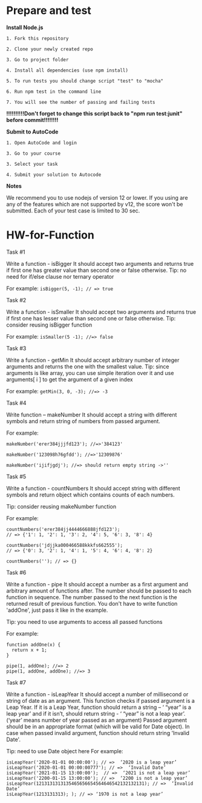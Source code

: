 # Prepare and test


	
**Install Node.js**

    1. Fork this repository
    
    2. Clone your newly created repo
    
    3. Go to project folder
    
    4. Install all dependencies (use npm install)
    
    5. To run tests you should change script "test" to "mocha"
    
    6. Run npm test in the command line
    
    7. You will see the number of passing and failing tests

**!!!!!!!!!!Don't forget to change this script back to "npm run test:junit" before commit!!!!!!!!**


**Submit to AutoCode**

	
    1. Open AutoCode and login
    
    3. Go to your course
    
    3. Select your task
    
    4. Submit your solution to Autocode


**Notes**


We recommend you to use nodejs of version 12 or lower. If you using are any of the 
features which are not supported by v12, the score won't be submitted.
Each of your test case is limited to 30 sec.


# HW-for-Function 

Task #1

Write a function - isBigger
It should accept two arguments and returns true if first one has greater value than second one or false otherwise. 
Tip: no need for if/else clause nor ternary operator

For example: 
`isBigger(5, -1); // => true`


Task #2

Write a function - isSmaller
It should accept two arguments and returns true if first one has lesser value than second one or false otherwise. 
Tip: consider reusing isBigger function

For example: 
`isSmaller(5 -1); //=> false`




Task #3

Write a function - getMin
It should accept arbitrary number of integer arguments and returns the one with the smallest value.
Tip: since arguments is like array, you can use simple iteration over it
and use arguments[ i ] to get the argument of a given index

For example: 
`getMin(3, 0, -3); //=> -3`




Task #4	

Write function – makeNumber
It should accept a string with different symbols and return string of numbers from passed argument.

For example:
```
makeNumber('erer384jjjfd123'); //=>'384123'

makeNumber('123098h76gfdd'); //=>'12309876'

makeNumber('ijifjgdj'); //=> should return empty string ->''
```





Task #5

Write a function - countNumbers
It should accept string with different symbols and return object which contains counts of each numbers.

Tip: consider reusing makeNumber function 

For example: 
```
countNumbers('erer384jj4444666888jfd123');
// => {'1': 1, '2': 1, '3': 2, '4': 5, '6': 3, '8': 4}

countNumbers('jdjjka000466588kkkfs662555');
// => {'0': 3, '2': 1, '4': 1, '5': 4, '6': 4, '8': 2}

countNumbers(''); // => {}
```





Task #6

Write a function - pipe
It should accept a number as a first argument and arbitrary amount of functions after. The number should be passed to each function in sequence. The number passed to the next function is the returned result of previous function.
You don't have to write function 'addOne', just pass it like in the example.

Tip: you need to use arguments to access all passed functions

For example: 
```
function addOne(x) {
  return x + 1;
}

pipe(1, addOne); //=> 2
pipe(1, addOne, addOne); //=> 3
```



Task #7

Write a function - isLeapYear
It should accept a number of millisecond or string of date as an argument. This function checks if passed argument is a Leap Year. If it is a Leap Year, function should return a string – ‘ “year” is a leap year’ and if it isn’t, should return string - ‘ “year” is not a leap year’.(‘year’ means number of year passed as an argument)
Passed argument should be in an appropriate format (which will be valid for Date object).
In case when passed invalid argument, function should return string 'Invalid Date'.

Tip: need to use Date object here
For example: 

```
isLeapYear('2020-01-01 00:00:00'); // =>  ‘2020 is a leap year’
isLeapYear('2020-01-01 00:00:00777'); // =>  ‘Invalid Date’
isLeapYear('2021-01-15 13:00:00');  // =>  ‘2021 is not a leap year’
isLeapYear('2200-01-15 13:00:00'); // =>  ‘2200 is not a leap year’
isLeapYear(1213131313135465656654564646542132132131); // =>  ‘Invalid Date’
isLeapYear(1213131313); ); // => ‘1970 is not a leap year’
```

